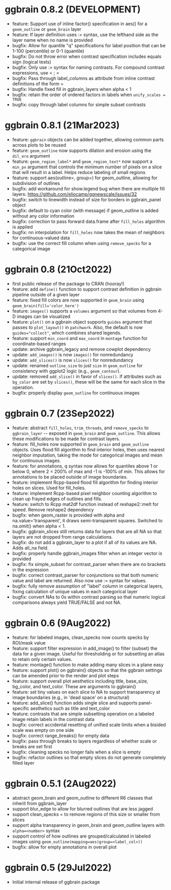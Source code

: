 # ggbrain 0.8.2 (DEVELOPMENT)

* feature: Support use of inline factor() specification in aes() for a `geom_outline` or `geom_brain` layer
* feature: If layer definition uses := syntax, use the lefthand side as the layer name when no name is provided
* bugfix: Allow for quantile "q" specifications for label position that can be 1-100 (percentile) or 0-1 (quantile)
* bugfix: Do not throw error when contrast specification includes equals sign (logical tests)
* bugfix: Only use := syntax for naming contrasts. For compound contrast expressions, use <value> = <expr>; <value2> = <expr2>
* bugfix: Pass through label_columns as attribute from inline contrast definitions of the form <value> = <expr>
* bugfix: Handle fixed fill in ggbrain_layers when alpha < 1
* bugfix: retain the order of ordered factors in labels when `unify_scales = TRUE`
* bugfix: copy through label columns for simple subset contrasts

# ggbrain 0.8.1 (21Mar2023)

* feature: `ggbrain` objects can be added together, allowing common parts across plots to be reused
* feature: `geom_outline` now supports dilation and erosion using the `dil_ero` argument
* feature: `geom_region_label*` and `geom_region_text*` now support a `min_px` argument that controls
   the minimum number of pixels on a slice that will result in a label. Helps reduce labeling of small regions
* feature: support aes(outline=<x>, group=<y>) for geom_outline, allowing for subdivision of outlines
* bugfix: add workaround for show.legend bug when there are multiple fill layers: https://github.com/eliocamp/ggnewscale/issues/32
* bugfix: switch to linewidth instead of size for borders in ggbrain_panel object
* bugfix: default to cyan color (with message) if geom_outline is added without any color information
* bugfix: correction to pass forward data.frame after `fill_holes` algorithm is applied
* bugfix: nn interpolation for `fill_holes` now takes the mean of neighbors for continuous-valued data
* bugfix: use the correct fill column when using `remove_specks` for a categorical image

# ggbrain 0.8 (21Oct2022)

* first public release of the package to CRAN (hooray!)
* feature: add `define()` function to support contrast definition in ggbrain pipeline outside of a given layer
* feature: fixed fill colors are now supported in `geom_brain` using `geom_brain(fill='color_here')`
* feature: `images()` supports a `volumes` argument so that volumes from 4-D images can be visualized
* feature: `plot()` on a ggbrain object supports `guides` argument that passes to `plot_layout()` in `patchwork`.
    Also, the default is now `guides="collect"`, which combines shared legends.
* feature: support `min_coord` and `max_coord` in `montage` function for coordinate-based ranges
* update: archive ggbrain_legacy and remove cowplot dependency
* update: `add_images()` is now `images()` for nonredundancy
* update: `add_slices()` is now `slices()` for nonredundancy
* update: renamed `outline_size` to just `size` in `geom_outline` for consistency with ggplot2 logic (e.g., `geom_contour`).
* update: removed `add_slice()` in favor of `slices()`. If attributes such as `bg_color` are set by `slices()`, these
    will be the same for each slice in the operation.
* bugfix: properly display `geom_outline` for continuous images


# ggbrain 0.7 (23Sep2022)
* feature: abstract `fill_holes`, `trim_threads`, and `remove_specks` to `ggbrain_layer` -- exposed in `geom_brain` and `geom_outline`. This allows these modifications
    to be made for contrast layers.
* feature: fill_holes now supported in `geom_brain` and `geom_outline` objects. Uses flood fill algorithm to find interior holes, then uses nearest neighbor imputation,
    taking the mode for categorical images and mean for continuous images.
* feature: for annotations, q<number> syntax now allows for quantiles above 1 or below 0, where 2 = 200% of max and -1 is -100% of min.
    This allows for annotations to be placed outside of image boundaries.
* feature: implement Rcpp-based flood fill algorithm for finding interior holes on slices. Used for fill_holes.
* feature: implement Rcpp-based pixel neighbor counting algorithm to clean up frayed edges of outlines and fills.
* feature: switch to Rcpp mat2df function instead of reshape2::melt for speed. Remove reshape2 dependency
* bugfix:  when geom_raster is provided with alpha and na.value='transparent', it draws semi-transparent squares. Switched to na.omit() when alpha < 1.
* bugfix:  ggbrain_slices still returns data for layers that are all NA so that layers are not dropped from range calculations.
* bugfix:  do not add a ggbrain_layer to a plot if all of its values are NA. Adds all_na field.
* bugfix:  properly handle ggbrain_images filter when an integer vector is provided
* bugfix:  fix simple_subset for contrast_parser when there are no brackets in the expression
* bugfix:  correct contrast_parser for conjunctions so that both numeric value and label are returned. Also now use := syntax for values.
* bugfix:  fully remove assumption of "label" column in categorical layers, fixing calculation of unique values in each categorical layer
* bugfix:  convert NAs to 0s within contrast parsing so that numeric logical comparisons always yield TRUE/FALSE and not NA.

# ggbrain 0.6 (9Aug2022)

* feature: for labeled images, clean_specks now counts specks by ROI/mask value
* feature: support filter expression in add_image() to filter (subset) the data for a given image. Useful for thresholding
    or for subsetting an atlas to retain only certain values.
* feature: montage() function to make adding many slices in a plane easy
* feature: support plot() on ggbrain() objects so that the ggbrain settings can be amended prior to the render and plot steps
* feature: support overall plot aesthetics including title, base_size, bg_color, and text_color. These are arguments to ggbrain()
* feature: set tiny values on each slice to NA to support transparency at image boundaries (e.g., in 'dead space' on a structural)
* feature: add_slice() function adds single slice and supports panel-specific aesthetics such as title and text_color
* feature: contrasts that are simple subsetting operation on a labeled image retain labels in the contrast data
* bugfix:  correct accidental resetting of unified scale limits when a bisided scale was empty on one side
* bugfix:  correct range_breaks() for empty data
* bugfix:  pass through breaks to layers regardless of whether scale or breaks are set first
* bugfix:  cleaning specks no longer fails when a slice is empty
* bugfix:  refactor outlines so that empty slices do not generate completely filled layer

# ggbrain 0.5.1 (2Aug2022)

* abstract geom_brain and geom_outline to different R6 classes that inherit from ggbrain_layer
* support blur_edge to allow for blurred outlines that are less jagged
* support clean_specks = <number> to remove regions of this size or smaller from slices
* support alpha transparency in geom_brain and geom_outline layers with `alpha=<number>` syntax
* support control of how outlines are grouped/calculated in labeled images using `geom_outline(mapping=aes(group=<label_col>))`
* bugfix: allow for empty annotations in overall plot

# ggbrain 0.5 (29Jul2022)

* Initial internal release of ggbrain package